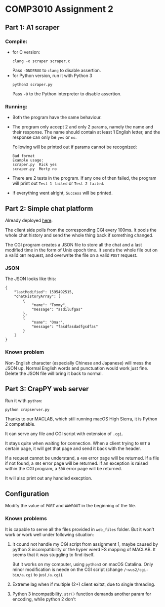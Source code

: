 # COMP3010 Assignment 2
## Part 1: A1 scraper
### Compile:
* for C version:
    ```
    clang -o scraper scraper.c
    ```
    Pass `-DNDEBUG` to `clang` to disable assertion.
* for Python version, run it with Python 3
    ```
    python3 scraper.py
    ```
    Pass `-O` to the Python interpreter to disable assertion.
### Running:
* Both the program have the same behaviour.
    
* The program only accept 2 and only 2 params, namely the name and their response.
    The name should contain at least 1 English letter, and the response can only be `yes` or `no`.

    Following will be printed out if params cannot be recognized:
    ```
    Bad format
    Example usage:
    scraper.py  Rick yes
    scraper.py  Morty no
    ```

* There are 2 tests in the program. If any one of then failed, the program will print out `Test 1 failed` or `Test 2 failed`.

* If everything went alright, `Success` will be printed.

## Part 2: Simple chat platform
Already deployed [here](http://www-test.cs.umanitoba.ca/~wus2/chat.html).

The client side polls from the corresponding CGI every 100ms. It pools the whole chat history and send the whole thing back if something changed.

The CGI program creates a JSON file to store all the chat and a last modified time in the form of Unix epoch time. It sends the whole file out on a valid `GET` request, and overwrite the file on a valid `POST` request. 

### JSON
The JSON looks like this:
```
{
    "lastModified": 1595492515,
    "chatHistoryArray": [
        {
            "name": "Tommy",
            "message": "asdilufgas"
        },
        {
            "name": "Omar",
            "message": "fasdfasdadfgsdfas"
        }
    ]
}
```

### Known problem
Non-English character (especially Chinese and Japanese) will mess the JSON up. Normal English words and punctuation would work just fine. Delete the JSON file will bring it back to normal.

## Part 3: CrapPY web server
Run it with `python`:
```
python crapserver.py
```
Thanks to our MACLAB, which still running macOS High Sierra, it is Python 2 compatiable.

It can serve any file and CGI script with extension of `.cgi`.

It stays quite when waiting for connection. When a client trying to `GET` a certain page, it will get that page and send it back with the header. 

If a request cannot be understand, a `400` error page will be returned.
If a file if not found, a `404` error page will be returned.
if an exception is raised within the CGI program, a `500` error page will be returned.

It will also print out any handled execption.

## Configuration
Modify the value of `PORT` and `WWWROOT` in the beginning of the file.

### Known problems
It is capable to serve all the files provided in `web_files` folder. But it won't work or work well under following situation:

1. It cound not handle my CGI script from assignment 1, maybe caused by python 3 incompatibility or the hyper wierd FS mapping of MACLAB. It seems that it was stuggling to find itself. 

    But it works on my computer, using `python3` on macOS Catalina. Only minor modification is neede on the CGI script (change `/~wus2/cgi-bin/a.cgi` to just `/a.cgi`).

2. Extreme lag when if multiple (2+) client exitst, due to single threading.

3. Python 3 incompatibility. `str()` function demands another param for encoding, while python 2 don't 

